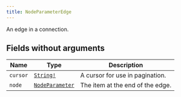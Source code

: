 ```yaml
---
title: NodeParameterEdge
---
```


An edge in a connection.

## Fields without arguments

| Name | Type | Description |
|------|------|-------------|
| `cursor` | [`String!`](../scalar/string.md) | A cursor for use in pagination. |
| `node` | [`NodeParameter`](../object/nodeparameter.md) | The item at the end of the edge. |

